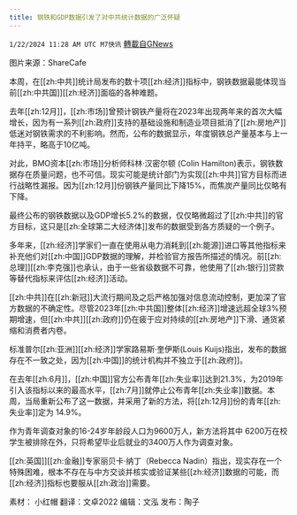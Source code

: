 ```yaml
---
title: 钢铁和GDP数据引发了对中共统计数据的广泛怀疑
---
```

`1/22/2024 11:28 AM UTC M7快讯` [轉載自GNews](https://gnews.org/articles/2242117)

图片来源：ShareCafe
 
本周，在[[zh:中共]]统计局发布的数十项[[zh:经济]]指标中，钢铁数据最能体现当前[[zh:中共国]][[zh:经济]]面临的各种难题。

去年[[zh:12月]]，[[zh:市场]]曾预计钢铁产量将在2023年出现两年来的首次大幅增长，因为有一系列[[zh:政府]]支持的基础设施和制造业项目抵消了[[zh:房地产]]低迷对钢铁需求的不利影响。然而，公布的数据显示，年度钢铁总产量基本与上一年持平，略高于10亿吨。

对此，BMO资本[[zh:市场]]分析师科林·汉密尔顿 (Colin Hamilton)表示，钢铁数据存在质量问题，也不可信。现实可能是统计部门为实现[[zh:中共]]官方目标而进行战略性漏报。因为[[zh:12月]]份钢铁产量同比下降15%，而焦炭产量同比仅略有下降。

最终公布的钢铁数据以及GDP增长5.2%的数据，仅仅略微超过了[[zh:中共]]的官方目标，这只是[[zh:全球第二大经济体]]发布的数据受到各方质疑的一个例子。

多年来，[[zh:经济]]学家们一直在使用从电力消耗到[[zh:能源]]进口等其他指标来补充他们对[[zh:中国]]GDP数据的理解，并检验官方报告所描述的情况。前[[zh:总理]][[zh:李克强]]也承认，由于一些省级数据不可靠，他使用了[[zh:银行]]贷款等替代指标来评估[[zh:经济]]活动。

[[zh:中共]]在[[zh:新冠]]大流行期间及之后严格加强对信息流动控制，更加深了官方数据的不确定性。尽管2023年[[zh:中共国]]整体[[zh:经济]]增速远超全球3%预期增速，但[[zh:中共]][[zh:政府]]仍在疲于应对持续的[[zh:房地产]]下滑、通货紧缩和消费者内卷。

标准普尔[[zh:亚洲]][[zh:经济]]学家路易斯·奎伊斯(Louis Kuijs)指出，发布的数据存在不一致之处，因为[[zh:中国]]的统计机构并不独立于[[zh:政府]]。

在去年[[zh:6月]]，[[zh:中国]]官方公布青年[[zh:失业率]]达到21.3%，为2019年引入该指标以来的最高水平，[[zh:7月]]就停止公布青年[[zh:失业率]]数据。本周，当局重新公布了这一数据，并采用了新的方法，将[[zh:12月]]份的青年[[zh:失业率]]定为 14.9%。

作为青年调查对象的16-24岁年龄段人口为9600万人，新方法将其中 6200万在校学生被排除在外，只将希望毕业后就业的3400万人作为调查对象。

[[zh:英国]][[zh:金融]]专家丽贝卡·纳丁（Rebecca Nadin）指出，现实存在一个特殊困难，根本不存在与中方交谈并核实或验证某些[[zh:经济]]数据的可能，而[[zh:经济]]指标也要服从[[zh:政治]]需要。

         
素材： 小红帽  翻译：文卓2022  编辑：文泓  发布：陶子



